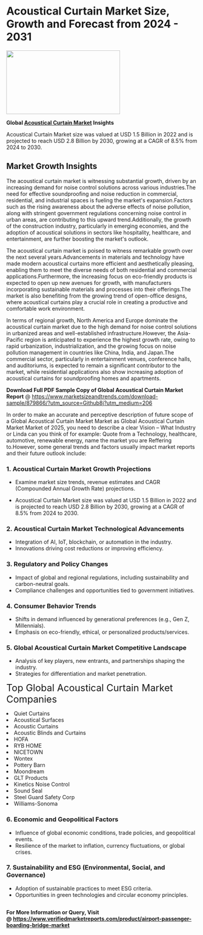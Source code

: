 <H1>Acoustical Curtain Market Size, Growth and Forecast from 2024 - 2031</H1><img class="aligncenter size-medium wp-image-584254" src="https://thirdeyenews.in/wp-content/uploads/2024/09/Global-Market-Research-300x168.jpeg" alt="" width="300" height="168" /><p><strong>Global&nbsp;<a href="https://www.marketsizeandtrends.com/download-sample/879866/?utm_source=Github8j?utm_medium=206">Acoustical Curtain Market</a> Insights</strong></p><p>Acoustical Curtain Market size was valued at USD 1.5 Billion in 2022 and is projected to reach USD 2.8 Billion by 2030, growing at a CAGR of 8.5% from 2024 to 2030.</p><p><h2>Market Growth Insights</h2> <p>The acoustical curtain market is witnessing substantial growth, driven by an increasing demand for noise control solutions across various industries.The need for effective soundproofing and noise reduction in commercial, residential, and industrial spaces is fueling the market's expansion.Factors such as the rising awareness about the adverse effects of noise pollution, along with stringent government regulations concerning noise control in urban areas, are contributing to this upward trend.Additionally, the growth of the construction industry, particularly in emerging economies, and the adoption of acoustical solutions in sectors like hospitality, healthcare, and entertainment, are further boosting the market's outlook.</p> <p>The acoustical curtain market is poised to witness remarkable growth over the next several years.Advancements in materials and technology have made modern acoustical curtains more efficient and aesthetically pleasing, enabling them to meet the diverse needs of both residential and commercial applications.Furthermore, the increasing focus on eco-friendly products is expected to open up new avenues for growth, with manufacturers incorporating sustainable materials and processes into their offerings.The market is also benefiting from the growing trend of open-office designs, where acoustical curtains play a crucial role in creating a productive and comfortable work environment.</p> <p>In terms of regional growth, North America and Europe dominate the acoustical curtain market due to the high demand for noise control solutions in urbanized areas and well-established infrastructure.However, the Asia-Pacific region is anticipated to experience the highest growth rate, owing to rapid urbanization, industrialization, and the growing focus on noise pollution management in countries like China, India, and Japan.The commercial sector, particularly in entertainment venues, conference halls, and auditoriums, is expected to remain a significant contributor to the market, while residential applications also show increasing adoption of acoustical curtains for soundproofing homes and apartments.</p> <p><span class=""><strong>Download Full PDF Sample Copy of Global Acoustical Curtain Market Report</strong> @ <a href="https://www.marketsizeandtrends.com/download-sample/879866/?utm_source=Github8j?utm_medium=206" target="_blank">https://www.marketsizeandtrends.com/download-sample/879866/?utm_source=Github8j?utm_medium=206</a></span></p><p>In order to make an accurate and perceptive description of future scope of a Global&nbsp;Acoustical Curtain Market Market as Global&nbsp;Acoustical Curtain Market Market of 2025, you need to describe a clear Vision &ndash; What Industry or Linda can you think of for example: Quote from a Technology, healthcare, automotive, renewable energy, name the market you are Reffering to.However, some general trends and factors usually impact market reports and their future outlook include:</p><h3>1.&nbsp;<strong>Acoustical Curtain Market Growth Projections</strong></h3><ul><li>Examine market size trends, revenue estimates and CAGR (Compounded Annual Growth Rate) projections.</li><li><p>Acoustical Curtain Market size was valued at USD 1.5 Billion in 2022 and is projected to reach USD 2.8 Billion by 2030, growing at a CAGR of 8.5% from 2024 to 2030.</p></li></ul><h3>2.&nbsp;<strong>Acoustical Curtain Market Technological Advancements</strong></h3><ul><li>Integration of AI, IoT, blockchain, or automation in the industry.</li><li>Innovations driving cost reductions or improving efficiency.</li></ul><h3>3.&nbsp;<strong>Regulatory and Policy Changes</strong></h3><ul><li>Impact of global and regional regulations, including sustainability and carbon-neutral goals.</li><li>Compliance challenges and opportunities tied to government initiatives.</li></ul><h3>4.&nbsp;<strong>Consumer Behavior Trends</strong></h3><ul><li>Shifts in demand influenced by generational preferences (e.g., Gen Z, Millennials).</li><li>Emphasis on eco-friendly, ethical, or personalized products/services.</li></ul><h3>5.&nbsp;<strong>Global Acoustical Curtain Market Competitive Landscape</strong></h3><ul><li>Analysis of key players, new entrants, and partnerships shaping the industry.</li><li>Strategies for differentiation and market penetration.</li></ul><p data-pm-slice="1 1 []"><span style="color: inherit; font-family: inherit; font-size: 25px;">Top Global Acoustical Curtain Market Companies</span></p><div class="" data-test-id=""><p><li>Quiet Curtains</li><li> Acoustical Surfaces</li><li> Acoustic Curtains</li><li> Acoustic Blinds and Curtains</li><li> HOFA</li><li> RYB HOME</li><li> NICETOWN</li><li> Wontex</li><li> Pottery Barn</li><li> Moondream</li><li> GLT Products</li><li> Kinetics Noise Control</li><li> Sound Seal</li><li> Steel Guard Safety Corp</li><li> Williams-Sonoma</li></p></div><h3>6.&nbsp;<strong>Economic and Geopolitical Factors</strong></h3><ul><li>Influence of global economic conditions, trade policies, and geopolitical events.</li><li>Resilience of the market to inflation, currency fluctuations, or global crises.</li></ul><h3>7.&nbsp;<strong>Sustainability and ESG (Environmental, Social, and Governance)</strong></h3><ul><li>Adoption of sustainable practices to meet ESG criteria.</li><li>Opportunities in green technologies and circular economy principles.</li></ul><h2><strong style="font-size: 14px;">For More Information or Query, Visit @&nbsp;</strong><a style="background-color: #ffffff; font-size: 14px;" href="https://www.marketsizeandtrends.com/report/acoustical-curtain-market/" target="_blank">https://www.verifiedmarketreports.com/product/airport-passenger-boarding-bridge-market</a></h2>